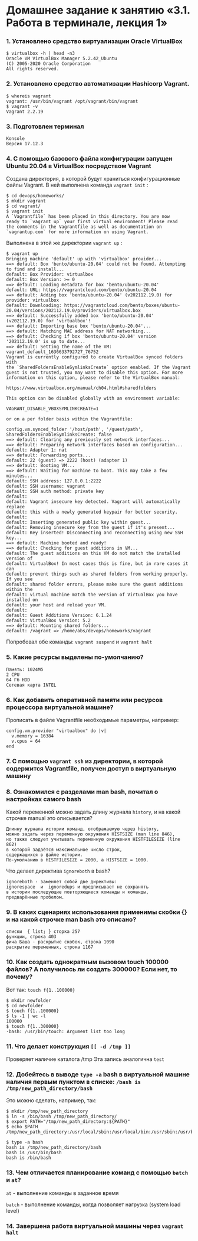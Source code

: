 # Домашнее задание к занятию «3.1. Работа в терминале, лекция 1»


###  1. Установлено средство виртуализации Oracle VirtualBox

    $ virtualbox -h | head -n3
    Oracle VM VirtualBox Manager 5.2.42_Ubuntu
    (C) 2005-2020 Oracle Corporation
    All rights reserved.



### 2. Установлено средство автоматизации Hashicorp Vagrant.


    $ whereis vagrant
    vagrant: /usr/bin/vagrant /opt/vagrant/bin/vagrant
    $ vagrant -v
    Vagrant 2.2.19


### 3. Подготовлен терминал

    Konsole
    Версия 17.12.3


### 4. С помощью базового файла конфигурации запущен Ubuntu 20.04 в VirtualBox посредством Vagrant

   Создана директория, в которой будут храниться конфигурационные файлы Vagrant. В ней выполнена команда `vagrant init` :

    $ cd devops/homeworks/
    $ mkdir vagrant
    $ cd vagrant/
    $ vagrant init
    A `Vagrantfile` has been placed in this directory. You are now
    ready to `vagrant up` your first virtual environment! Please read
    the comments in the Vagrantfile as well as documentation on
    `vagrantup.com` for more information on using Vagrant.


 Выполнена в этой же директории `vagrant up` :

    $ vagrant up
    Bringing machine 'default' up with 'virtualbox' provider...
    ==> default: Box 'bento/ubuntu-20.04' could not be found. Attempting to find and install...
    default: Box Provider: virtualbox
    default: Box Version: >= 0
    ==> default: Loading metadata for box 'bento/ubuntu-20.04'
    default: URL: https://vagrantcloud.com/bento/ubuntu-20.04
    ==> default: Adding box 'bento/ubuntu-20.04' (v202112.19.0) for provider: virtualbox
    default: Downloading: https://vagrantcloud.com/bento/boxes/ubuntu-20.04/versions/202112.19.0/providers/virtualbox.box
    ==> default: Successfully added box 'bento/ubuntu-20.04' (v202112.19.0) for 'virtualbox'!
    ==> default: Importing base box 'bento/ubuntu-20.04'...
    ==> default: Matching MAC address for NAT networking...
    ==> default: Checking if box 'bento/ubuntu-20.04' version '202112.19.0' is up to date...
    ==> default: Setting the name of the VM: vagrant_default_1636633792727_76752
    Vagrant is currently configured to create VirtualBox synced folders with
    the `SharedFoldersEnableSymlinksCreate` option enabled. If the Vagrant
    guest is not trusted, you may want to disable this option. For more
    information on this option, please refer to the VirtualBox manual:

    https://www.virtualbox.org/manual/ch04.html#sharedfolders

    This option can be disabled globally with an environment variable:

    VAGRANT_DISABLE_VBOXSYMLINKCREATE=1

    or on a per folder basis within the Vagrantfile:

    config.vm.synced_folder '/host/path', '/guest/path', SharedFoldersEnableSymlinksCreate: false
    ==> default: Clearing any previously set network interfaces...
    ==> default: Preparing network interfaces based on configuration...
    default: Adapter 1: nat
    ==> default: Forwarding ports...
    default: 22 (guest) => 2222 (host) (adapter 1)
    ==> default: Booting VM...
    ==> default: Waiting for machine to boot. This may take a few minutes...
    default: SSH address: 127.0.0.1:2222
    default: SSH username: vagrant
    default: SSH auth method: private key
    default: 
    default: Vagrant insecure key detected. Vagrant will automatically replace
    default: this with a newly generated keypair for better security.
    default: 
    default: Inserting generated public key within guest...
    default: Removing insecure key from the guest if it's present...
    default: Key inserted! Disconnecting and reconnecting using new SSH key...
    ==> default: Machine booted and ready!
    ==> default: Checking for guest additions in VM...
    default: The guest additions on this VM do not match the installed version of
    default: VirtualBox! In most cases this is fine, but in rare cases it can
    default: prevent things such as shared folders from working properly. If you see
    default: shared folder errors, please make sure the guest additions within the
    default: virtual machine match the version of VirtualBox you have installed on
    default: your host and reload your VM.
    default: 
    default: Guest Additions Version: 6.1.24
    default: VirtualBox Version: 5.2
    ==> default: Mounting shared folders...
    default: /vagrant => /home/abs/devops/homeworks/vagrant

 Попробовал обе команды: `vagrant suspend` и `vagrant halt`

### 5. Какие ресурсы выделены по-умолчанию?


    Память: 1024Мб
    2 CPU
    64 Гб HDD
    Сетевая карта INTEL


### 6. Как добавить оперативной памяти или ресурсов процессора виртуальной машине?

 Прописать в файле Vagrantfile необходимые параметры, например:
 
    config.vm.provider "virtualbox" do |v|
      v.memory = 16384
      v.cpus = 64
    end


### 7. С помощью `vagrant ssh` из директории, в которой содержится Vagrantfile, получен доступ в виртуальную машину

### 8. Ознакомился с разделами man bash, почитал о настройках самого bash

  Какой переменной можно задать длину журнала `history`, и на какой строчке manual это описывается?

    Длинну журнала истории команд, отображаемую через history,
    можно задать через переменную окружения HISTSIZE (man line 846),
    но также следует учитывать переменную окружения HISTFILESIZE (line 862)
    в которой задаётся максимальное число строк, 
    содержащихся в файле истории. 
    По-умолчанию в HISTFILESIZE = 2000, а HISTSIZE = 1000.

  Что делает директива `ignoreboth` в bash?

    ignoreboth - заменяет собой две директивы:
    ignorespace  и  ignoredups и предписывает не сохранять
    в истории последующие повторяющиеся команды и команды,
    предварённые пробелом.


### 9. В каких сценариях использования применимы скобки {} и на какой строчке man bash это описано?

    списки  { list; } сторка 257
    функции, строка 403
    фича Баша - раскрытие скобок, строка 1090
    раскрытие переменных, строка 1167

### 10. Как создать однократным вызовом touch 100000 файлов? А получилось ли создать 300000? Если нет, то почему?

 Вот так: `touch f{1..100000}`

    $ mkdir newfolder
    $ cd newfolder
    $ touch f{1..100000}
    $ ls -1 | wc -l
    100000
    $ touch f{1..300000}
    -bash: /usr/bin/touch: Argument list too long

### 11. Что делает конструкция `[[ -d /tmp ]]`
 
  Проверяет наличие каталога /tmp
  Эта запись аналогична `test`

### 12. Добейтесь в выводе `type -a` bash в виртуальной машине наличия первым пунктом в списке: `/bash is /tmp/new_path_directory/bash`

 Это можно сделать, например, так:

    $ mkdir /tmp/new_path_directory
    $ ln -s /bin/bash /tmp/new_path_directory/
    $ export PATH="/tmp/new_path_directory:${PATH}"
    $ echo $PATH
    /tmp/new_path_directory:/usr/local/sbin:/usr/local/bin:/usr/sbin:/usr/bin:/sbin:/bin:/usr/games:/usr/local/games:/snap/bin

    $ type -a bash
    bash is /tmp/new_path_directory/bash
    bash is /usr/bin/bash
    bash is /bin/bash

 ### 13. Чем отличается планирование команд с помощью `batch` и `at`?

 `at` - выполнение команды в заданное время 

 `batch` - выполнение команды, когда позволяет нагрузка (system load level)

### 14. Завершена работа виртуальной машины через `vagrant halt`

